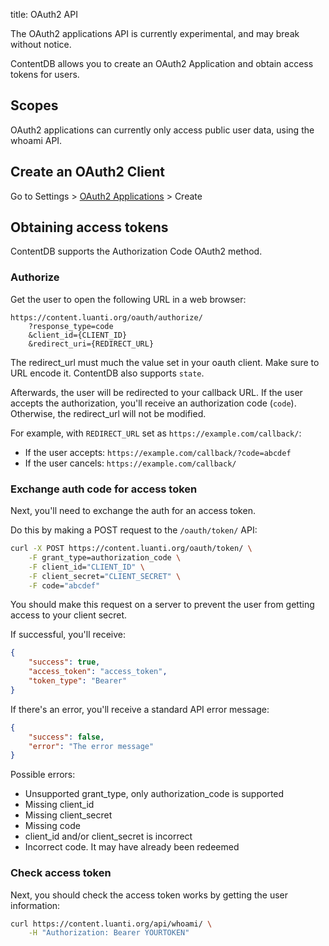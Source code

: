 title: OAuth2 API

<p class="alert alert-warning">
    The OAuth2 applications API is currently experimental, and may break without notice.
</p>

ContentDB allows you to create an OAuth2 Application and obtain access tokens
for users.


## Scopes

OAuth2 applications can currently only access public user data, using the whoami API.


## Create an OAuth2 Client

Go to Settings > [OAuth2 Applications](/user/apps/) > Create


## Obtaining access tokens

ContentDB supports the Authorization Code OAuth2 method.

### Authorize

Get the user to open the following URL in a web browser:

```
https://content.luanti.org/oauth/authorize/
    ?response_type=code
    &client_id={CLIENT_ID}
    &redirect_uri={REDIRECT_URL}
```

The redirect_url must much the value set in your oauth client. Make sure to URL encode it.
ContentDB also supports `state`.

Afterwards, the user will be redirected to your callback URL.
If the user accepts the authorization, you'll receive an authorization code (`code`).
Otherwise, the redirect_url will not be modified.

For example, with `REDIRECT_URL` set as `https://example.com/callback/`:

* If the user accepts: `https://example.com/callback/?code=abcdef`
* If the user cancels: `https://example.com/callback/`

### Exchange auth code for access token

Next, you'll need to exchange the auth for an access token.

Do this by making a POST request to the `/oauth/token/` API:

```bash
curl -X POST https://content.luanti.org/oauth/token/ \
    -F grant_type=authorization_code \
    -F client_id="CLIENT_ID" \
    -F client_secret="CLIENT_SECRET" \
    -F code="abcdef" 
```

<p class="alert alert-warning">
    <i class="fas fa-exclamation-circle me-2"></i>
    You should make this request on a server to prevent the user
    from getting access to your client secret.
</p>

If successful, you'll receive:

```json
{
    "success": true,
    "access_token": "access_token",
    "token_type": "Bearer"
}
```

If there's an error, you'll receive a standard API error message:

```json
{
    "success": false,
    "error": "The error message"
}
```

Possible errors:

* Unsupported grant_type, only authorization_code is supported
* Missing client_id
* Missing client_secret
* Missing code
* client_id and/or client_secret is incorrect
* Incorrect code. It may have already been redeemed

### Check access token

Next, you should check the access token works by getting the user information:

```bash
curl https://content.luanti.org/api/whoami/ \
    -H "Authorization: Bearer YOURTOKEN"
```
